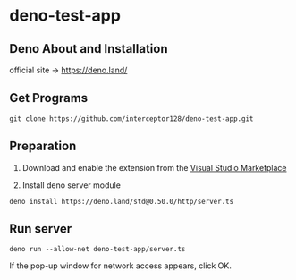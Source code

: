# deno-test-app

## Deno About and Installation
official site -> https://deno.land/

## Get Programs
```
git clone https://github.com/interceptor128/deno-test-app.git
```

## Preparation
1. Download and enable the extension from the [Visual Studio Marketplace](https://marketplace.visualstudio.com/items?itemName=axetroy.vscode-deno)

2. Install deno server module
```
deno install https://deno.land/std@0.50.0/http/server.ts
```

## Run server
```
deno run --allow-net deno-test-app/server.ts
```
If the pop-up window for network access appears, click OK.

